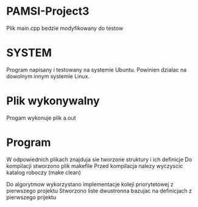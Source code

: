 # PAMSI-Project3
Plik main.cpp bedzie modyfikowany do testow

# SYSTEM
Program napisany i testowany na systemie Ubuntu. Powinien dzialac
na dowolnym innym systemie Linux.

# Plik wykonywalny
Progam wykonuje plik a.out

# Program
W odpowiednich plikach znajduja sie tworzone struktury i ich definicje
Do kompilacji stworzono plik makefile
Przed kompilacja nalezy wyczyscic katalog roboczy (make clean)

Do algorytmow wykorzystano implementacje koleji priorytetowej z pierwszego projektu
Stworzono liste dwustronna bazujac na definicjach z pierwszego prijektu
